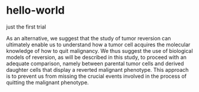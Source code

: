 # hello-world
just the first trial

As an alternative, we suggest that the study of tumor reversion can ultimately enable us to understand how a tumor cell acquires the molecular knowledge of how to quit malignancy. We thus suggest the use of biological models of reversion, as will be described in this study, to proceed with an adequate comparison, namely between parental tumor cells and derived daughter cells that display a reverted malignant phenotype. This approach is to prevent us from missing the crucial events involved in the process of quitting the malignant phenotype.


